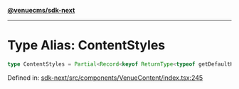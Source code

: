[**@venuecms/sdk-next**](../Index.md)

***

# Type Alias: ContentStyles

```ts
type ContentStyles = Partial<Record<keyof ReturnType<typeof getDefaultHandlers>, string>>;
```

Defined in: [sdk-next/src/components/VenueContent/index.tsx:245](https://github.com/venuecms/sdk/blob/bc8b8c4174423a3d8d92fe0cce4d46883acf7584/packages/sdk-next/src/components/VenueContent/index.tsx#L245)
